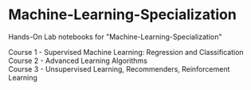 # Machine-Learning-Specialization

Hands-On Lab notebooks for "Machine-Learning-Specialization"

Course 1 - Supervised Machine Learning: Regression and Classification<br />
Course 2 - Advanced Learning Algorithms<br />
Course 3 - Unsupervised Learning, Recommenders, Reinforcement Learning
